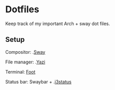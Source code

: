 # Dotfiles
Keep track of my important Arch + sway dot files.

## Setup
Compositor: .[Sway](https://github.com/swaywm/sway)

File manager: .[Yazi](https://yazi-rs.github.io/)

Terminal: [Foot](https://codeberg.org/dnkl/foot)

Status bar: Swaybar + .[i3status](https://i3wm.org/docs/i3status.html)
